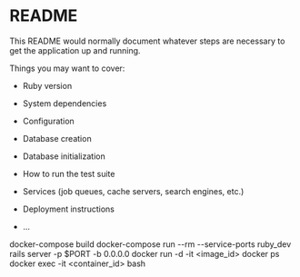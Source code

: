 # README

This README would normally document whatever steps are necessary to get the
application up and running.

Things you may want to cover:

* Ruby version

* System dependencies

* Configuration

* Database creation

* Database initialization

* How to run the test suite

* Services (job queues, cache servers, search engines, etc.)

* Deployment instructions

* ...


docker-compose build
docker-compose run --rm --service-ports ruby_dev
rails server -p $PORT -b 0.0.0.0
docker run -d -it <image_id>
docker ps
docker exec -it <container_id> bash
